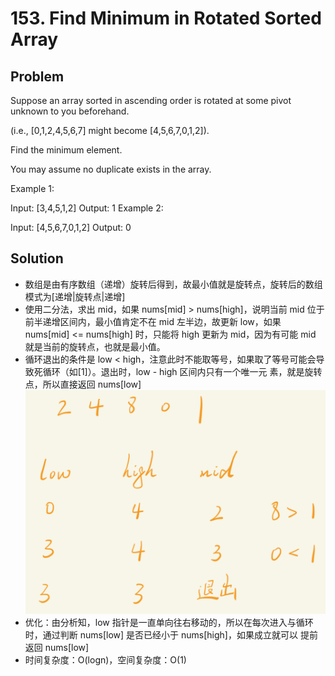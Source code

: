 # 153. Find Minimum in Rotated Sorted Array

## Problem
Suppose an array sorted in ascending order is rotated at some pivot unknown to you beforehand.

(i.e.,  [0,1,2,4,5,6,7] might become  [4,5,6,7,0,1,2]).

Find the minimum element.

You may assume no duplicate exists in the array.

Example 1:

Input: [3,4,5,1,2] 
Output: 1
Example 2:

Input: [4,5,6,7,0,1,2]
Output: 0

## Solution
- 数组是由有序数组（递增）旋转后得到，故最小值就是旋转点，旋转后的数组模式为[递增|旋转点|递增]
- 使用二分法，求出 mid，如果 nums[mid] > nums[high]，说明当前 mid 位于前半递增区间内，最小值肯定不在 mid 左半边，故更新
low，如果 nums[mid] <= nums[high] 时，只能将 high 更新为 mid，因为有可能 mid 就是当前的旋转点，也就是最小值。
- 循环退出的条件是 low < high，注意此时不能取等号，如果取了等号可能会导致死循环（如[1]）。退出时，low - high 区间内只有一个唯一元
素，就是旋转点，所以直接返回 nums[low]
  <img src="..\..\pic\lc153.png" alt="avatar" style="zoom:67%;" />
- 优化：由分析知，low 指针是一直单向往右移动的，所以在每次进入与循环时，通过判断 nums[low] 是否已经小于 nums[high]，如果成立就可以
提前返回 nums[low]
- 时间复杂度：O(logn)，空间复杂度：O(1)